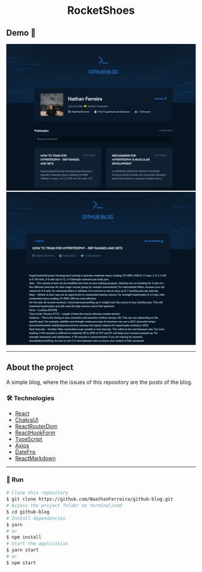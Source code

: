 <h1 style="text-align: center; font-weight: bold;">RocketShoes</h1>

## Demo 📸

<div align="center" >
  <img src="./github/demo1.png" alt="demo1">
  <img src="./github/demo2.png" alt="demo2">
</div>

---
## About the project

A simple blog, where the issues of this repository are the posts of the blog.

### 🛠 Technologies

- [React](https://react.dev/)
- [ChakraUI](https://chakra-ui.com/)
- [ReactRouterDom](https://reactrouter.com/en/main)
- [ReactHookForm](https://react-hook-form.com/)
- [TypeScript](https://www.typescriptlang.org/)
- [Axios](https://axios-http.com/ptbr/docs/intro)
- [DateFns](https://date-fns.org/)
- [ReactMarkdown](https://github.com/remarkjs/react-markdown)
---

### 🎲 Run

```bash
# Clone this repository
$ git clone https://github.com/NaathanFerreira/github-blog.git
# Access the project folder on terminal/cmd
$ cd github-blog
# Install dependencies
$ yarn
# or
$ npm install
# Start the application
$ yarn start
# or
$ npm start
```